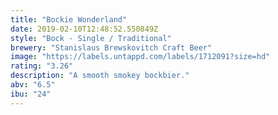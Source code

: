 ```yaml
---
title: "Bockie Wonderland"
date: 2019-02-10T12:48:52.550849Z
style: "Bock - Single / Traditional"
brewery: "Stanislaus Brewskovitch Craft Beer"
image: "https://labels.untappd.com/labels/1712091?size=hd"
rating: "3.26"
description: "A smooth smokey bockbier."
abv: "6.5"
ibu: "24"
---
```

